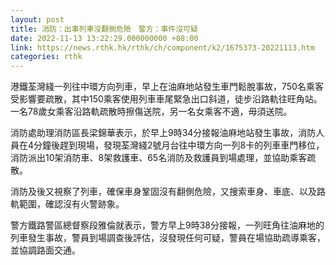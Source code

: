 ```yaml
---
layout: post
title: 消防：出事列車沒翻側危險　警方：事件沒可疑
date: 2022-11-13 13:22:29.000000000 +08:00
link: https://news.rthk.hk/rthk/ch/component/k2/1675373-20221113.htm
categories: rthk
---
```


港鐵荃灣綫一列往中環方向列車，早上在油麻地站發生車門鬆脫事故，750名乘客受影響要疏散，其中150乘客使用列車車尾緊急出口斜道，徒步沿路軌往旺角站。一名78歲女乘客沿路軌疏散時擦傷送院，另一名女乘客不適，毋須送院。

消防處助理消防區長梁錦華表示，於早上9時34分接報油麻地站發生事故，消防人員在4分鐘後趕到現場，發現荃灣綫2號月台往中環方向一列8卡的列車車門移位，消防派出10架消防車、8架救護車、65名消防及救護員到場處理，並協助乘客疏散。

消防及後又視察了列車，確保車身鞏固沒有翻側危險，又搜索車身、車底、以及路軌範圍，確認沒有火警跡象。

警方鐵路警區總督察段雅倫就表示，警方早上9時38分接報，一列旺角往油麻地的列車發生事故，警員到場調查後評估，沒發現任何可疑，警員在場協助疏導乘客，並協調路面交通。
